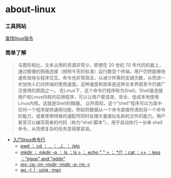 # about-linux

### 工具网站
[查找linux指令](https://wangchujiang.com/linux-command/)


### 简单了解
> 与图形相比，文本占用的资源非常少。即使在 20 世纪 70 年代的机器上，通过极慢的网络连接（按照今天的标准）运行数百个终端，用户仍然能够快速有效地与程序交互。命令也非常简洁，以减少所需的击键次数，从而进一步加快人们对终端的使用速度。这种速度和效率是这种文本界面至今仍被广泛使用的原因之一。
 在Linux下，这个命令行程序称为Shell。Shell是连接用户和Linux内核的应用程序，可以让用户更高效、安全、低成本地使用Linux内核。这就是Shell的精髓。
 众所周知，这个“shell”程序可以为其中任何一个程序提供通用功能，例如将数据从一个命令直接传递到另一个命令的能力，或者使用特殊的通配符同时处理大量类似名称的文件的能力。用户甚至可以编写简单的代码（称为“shell 脚本”），用于自动执行一长串 shell 命令，从而使复杂的任务变得更容易。



* [入门linux命令行](https://ubuntu.com/tutorials/command-line-for-beginners#5-moving-and-manipulating-files)  
  * [pwd ； cd ； .. ； ../.. ； /etc ](https://ubuntu.com/tutorials/command-line-for-beginners#3-opening-a-terminal)  
  * [mkdir ； mkdir -p ； ls ；ls >  ； echo " " > ；  */?  ；cat  ；>>   ；less  ；"pgup" and "pddn" ](https://ubuntu.com/tutorials/command-line-for-beginners#4-creating-folders-and-files)
  * [mv; cp; rm; rmdir; rmdir -p; rm -r](https://ubuntu.com/tutorials/command-line-for-beginners#5-moving-and-manipulating-files)
  * [wc -l; | ;  uniq ;  man](https://ubuntu.com/tutorials/command-line-for-beginners#6-a-bit-of-plumbing)
 
